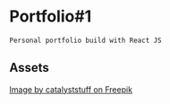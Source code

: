 # Portfolio#1

```
Personal portfolio build with React JS
```

## Assets

[Image by catalyststuff on Freepik](https://www.freepik.com/author/catalyststuff)
